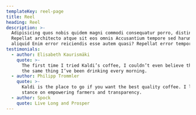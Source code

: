 ```yaml
---
templateKey: reel-page
title: Reel
heading: Reel
description: >-
  Adipisicing quos nobis quidem magni commodi consequatur porro, distinctio!
  Repellat architecto atque sit eos omnis Accusantium tempore sed harum eius
  aliquid Enim error reiciendis esse autem quasi? Repellat error tempore
testimonials:
  - author: Elisabeth Kaurismäki
    quote: >-
      The first time I tried Kaldi’s coffee, I couldn’t even believe that was
      the same thing I’ve been drinking every morning.
  - author: Philipp Trommler
    quote: >-
      Kaldi is the place to go if you want the best quality coffee. I love their
      stance on empowering farmers and transparency.
  - author: Spock
    quote: Live Long and Prosper
---
```


